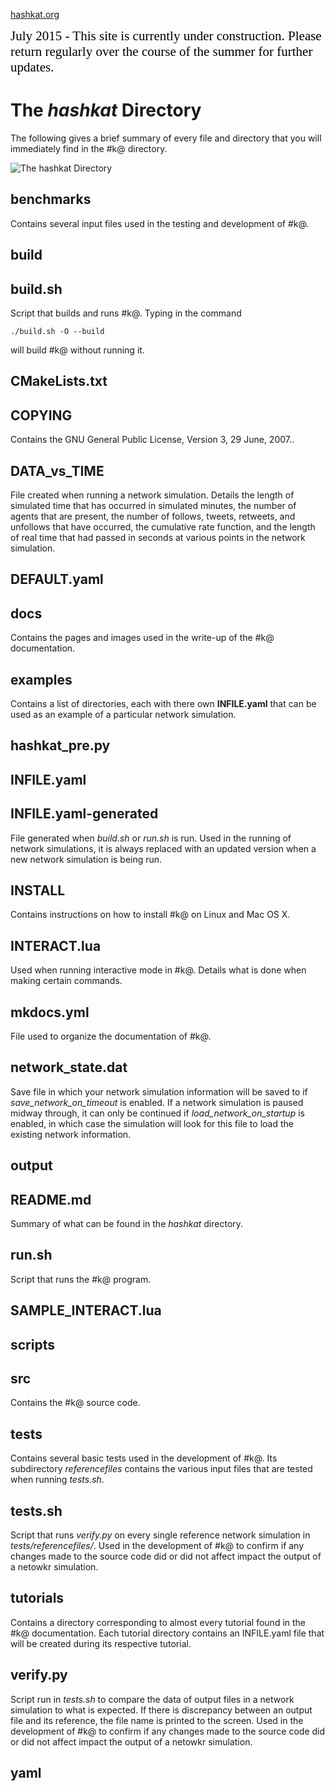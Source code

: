 [hashkat.org](http://hashkat.org)

<span style="color:black; font-family:Georgia; font-size:1.5em;">July 2015 - This site is currently under construction. Please return regularly over the course of the summer for further updates. </span>

# The *hashkat* Directory

The following gives a brief summary of every file and directory that you will immediately find in the #k@ directory.

![The hashkat Directory](/img/directory.png "The hashkat Directory")

## benchmarks

Contains several input files used in the testing and development of #k@.

## build



## build.sh

Script that builds and runs #k@. Typing in the command

`./build.sh -O --build`

will build #k@ without running it.

## CMakeLists.txt



## COPYING

Contains the GNU General Public License, Version 3, 29 June, 2007..

## DATA_vs_TIME

File created when running a network simulation. Details the length of simulated time that has occurred in simulated minutes, the number of agents that are present, the number of follows, tweets, retweets, and unfollows that have occurred, the cumulative rate function, and the length of real time that had passed in seconds at various points in the network simulation.

## DEFAULT.yaml



## docs

Contains the pages and images used in the write-up of the #k@ documentation.

## examples

Contains a list of directories, each with there own **INFILE.yaml** that can be used as an example of a particular network simulation.

## hashkat_pre.py



## INFILE.yaml



## INFILE.yaml-generated

File generated when *build.sh* or *run.sh* is run. Used in the running of network simulations, it is always replaced with an updated version when a new network simulation is being run.

## INSTALL

Contains instructions on how to install #k@ on Linux and Mac OS X.

## INTERACT.lua

Used when running interactive mode in #k@. Details what is done when making certain commands.

## mkdocs.yml

File used to organize the documentation of #k@.

## network_state.dat

Save file in which your network simulation information will be saved to if *save_network_on_timeout* is enabled. If a network simulation is paused midway through, it can only be continued if *load_network_on_startup* is enabled, in which case the simulation will look for this file to load the existing network information. 

## output



## README.md

Summary of what can be found in the *hashkat* directory.

## run.sh

Script that runs the #k@ program.

## SAMPLE_INTERACT.lua



## scripts



## src

Contains the #k@ source code.

## tests

Contains several basic tests used in the development of #k@. Its subdirectory *referencefiles* contains the various input files that are tested when running *tests.sh*.

## tests.sh

Script that runs *verify.py* on every single reference network simulation in *tests/referencefiles/*. Used in the development of #k@ to confirm if any changes made to the source code did or did not affect impact the output of a netowkr simulation.

## tutorials

Contains a directory corresponding to almost every tutorial found in the #k@ documentation. Each tutorial directory contains an INFILE.yaml file that will be created during its respective tutorial.

## verify.py

Script run in *tests.sh* to compare the data of output files in a network simulation to what is expected. If there is discrepancy between an output file and its reference, the file name is printed to the screen. Used in the development of #k@ to confirm if any changes made to the source code did or did not affect impact the output of a netowkr simulation.   

## yaml
